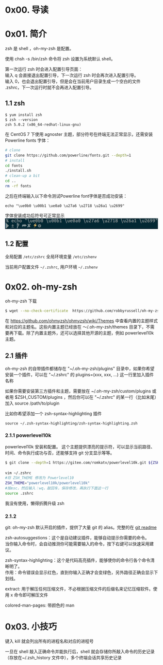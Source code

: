 # 0x00. 导读

# 0x01. 简介

zsh 是 shell ，oh-my-zsh 是配置。

使用 chsh -s /bin/zsh 命令将 zsh 设置为系统默认 shell。

第一次运行 zsh 时会进入配置引导页面：  
输入 q 会直接退出配置引导，下一次运行 zsh 时会再次进入配置引导。  
输入 0，也会退出配置引导，但是会在当前用户目录生成一个空白的文件 .zshrc，下一次运行时就不会再进入配置引导。

## 1.1 zsh

```
$ yum install zsh
$ zsh --version
zsh 5.0.2 (x86_64-redhat-linux-gnu)
```

在 CentOS 7 下使用 agnoster 主题，部分符号在终端无法正常显示，还需安装 Powerline fonts 字体：
```bash
# clone
git clone https://github.com/powerline/fonts.git --depth=1
# install
cd fonts
./install.sh
# clean-up a bit
cd ..
rm -rf fonts

```

之后在终端输入以下命令测试Powerline font字体是否成功安装：
```
echo "\ue0b0 \u00b1 \ue0a0 \u27a6 \u2718 \u26a1 \u2699"
```
字体安装成功后符号可正常显示
![Alt text](../../pic/linux/zsh01.png)

## 1.2 配置

全局配置 `/etc/zshrc` 全局环境变量 `/etc/zshenv`

当前用户配置文件 `~/.zshrc`, 用户环境 `~/.zshenv`

# 0x02. oh-my-zsh

oh-my-zsh 下载
```bash
$ wget --no-check-certificate  https://github.com/robbyrussell/oh-my-zsh/raw/master/tools/install.sh -O - | sh
```

在 https://github.com/ohmyzsh/ohmyzsh/wiki/Themes 中查看内置的主题样式和对应的主题名。这些内置主题已经放在 ～/.oh-my-zsh/themes 目录下，不需要再下载。除了内置主题外，还可以选择其他开源的主题，例如 powerlevel10k 主题。

## 2.1 插件

oh-my-zsh 的自带插件都储存在 "~/.oh-my-zsh/plugins" 目录中，如果你希望安装一个插件，可以在 "~/.zshrc" 的 plugins=(xxx, xxx, ...) 这一行里加入插件名称

如果你需要安装第三方插件和主题，需要放在 ~/.oh-my-zsh/custom/plugins 或者用 $ZSH_CUSTOM/plugins ，然后你可以在 "~/.zshrc" 的某一行（比如末尾）加入 source /path/to/plugin

比如你希望添加一个 zsh-syntax-highlighting 插件
```
source ~/.zsh-syntax-highlighting/zsh-syntax-highlighting.zsh
```
### 2.1.1 powerlevel10k

powerlevel10k 安装和配置。 这个主题提供漂亮的提示符，可以显示当前路径、时间、命令执行成功与否，还能够支持 git 分支显示等等。
```bash
$ git clone --depth=1 https://gitee.com/romkatv/powerlevel10k.git ${ZSH_CUSTOM:-$HOME/.oh-my-zsh/custom}/themes/powerlevel10k

vim ~/.zshrc
#将 ZSH_THEME 修改为 Powerlevel10
ZSH_THEME="powerlevel10k/powerlevel10k"
#按esc，然后输入：wq，敲回车，保存修改，再执行下面这一行
source .zshrc
```

我没有使用，懒得折腾升级 zsh 

### 2.1.2

git: oh-my-zsh 默认开启的插件，提供了大量 git 的 alias。完整的在 [git readme](https://github.com/ohmyzsh/ohmyzsh/tree/master/plugins/git/)

zsh-autosuggestions：这个是自动建议插件，能够自动提示你需要的命令。  
当你输入命令时，会自动推测你可能需要输入的命令，按下右键可以快速采用建议。

zsh-syntax-highlighting：这个是代码高亮插件，能够使你的命令行各个命令清晰明了。  
作用：命令错误会显示红色，直到你输入正确才会变绿色，另外路径正确会显示下划线。

extract: 用于解压任何压缩文件，不必根据压缩文件的后缀名来记忆压缩软件。使用 x 命令即可解压文件

colored-man-pages: 带颜色的 man


# 0x03. 小技巧

键入 kill <tab> 就会列出所有的进程名和对应的进程号

一旦在 shell 敲入正确命令并能执行后，shell 就会存储你所敲入命令的历史记录（存放在~/.zsh_history 文件中），多个终端会话共享历史记录

